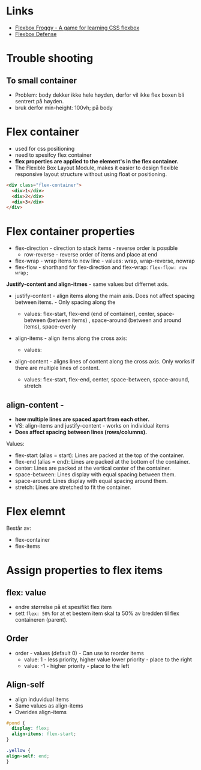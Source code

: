 
# Links
* [Flexbox Froggy - A game for learning CSS flexbox](https://flexboxfroggy.com/)
* [Flexbox Defense](http://www.flexboxdefense.com/)

# Trouble shooting 
## To small container
* Problem: body dekker ikke hele høyden, derfor vil ikke flex boxen bli sentrert på høyden.
* bruk derfor min-height: 100vh; på body




# Flex container
* used for css positioning
* need to spesifcy flex container
* **flex properties are applied to the element's in the flex container.**
* The Flexible Box Layout Module, makes it easier to design flexible responsive layout structure without using float or positioning.


```html
<div class="flex-container">
  <div>1</div>
  <div>2</div>
  <div>3</div>
</div>
```

# Flex container properties
* flex-direction - direction to stack items - reverse order is possible
    * row-reverse - reverse order of items and place at end
* flex-wrap - wrap items to new line - values: wrap, wrap-reverse, nowrap
* flex-flow - shorthand for flex-direction and flex-wrap: `flex-flow: row wrap;`  

**Justify-content and align-itmes** - same values but differnet axis. 
* justify-content - align items along the main axis. Does not affect spacing between items. - Only spacing along the 
    * values: flex-start, flex-end (end of container), center, space-between (between items) , space-around (between and around items), space-evenly

* align-items - align items along the cross axis:
    * values: 

* align-content - aligns lines of content along the cross axis. Only works if there are multiple lines of content. 
    * values: flex-start, flex-end, center, space-between, space-around, stretch

## align-content - 
* **how multiple lines are spaced apart from each other.**
* VS: align-items and justify-content - works on individual items
* **Does affect spacing between lines (rows/columns).**

Values: 
* flex-start (alias = start): Lines are packed at the top of the container.
* flex-end (alias = end): Lines are packed at the bottom of the container.
* center: Lines are packed at the vertical center of the container.
* space-between: Lines display with equal spacing between them.
* space-around: Lines display with equal spacing around them.
* stretch: Lines are stretched to fit the container.




# Flex elemnt
Består av:
* flex-container 
* flex-items



# Assign properties to flex items

## flex: value
* endre størrelse på et spesifikt flex item
* sett `flex: 50%` for at et bestem item skal ta 50% av bredden til flex containeren (parent).

## Order
* order - values (default 0) - Can use to reorder items
    * value: 1 - less priority, higher value lower priority - place to the right
    * value: -1 - higher priority - place to the left

## Align-self
* align induvidual items
* Same values as align-items
* Overides align-items


```css
#pond {
  display: flex;
  align-items: flex-start;
}

.yellow {
align-self: end; 
}
```

